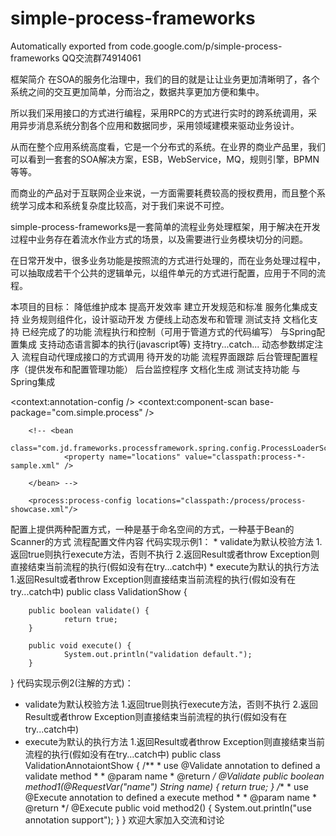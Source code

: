 # simple-process-frameworks
Automatically exported from code.google.com/p/simple-process-frameworks
QQ交流群74914061

框架简介
在SOA的服务化治理中，我们的目的就是让让业务更加清晰明了，各个系统之间的交互更加简单，分而治之，数据共享更加方便和集中。

所以我们采用接口的方式进行编程，采用RPC的方式进行实时的跨系统调用，采用异步消息系统分割各个应用和数据同步，采用领域建模来驱动业务设计。

从而在整个应用系统高度看，它是一个分布式的系统。在业界的商业产品里，我们可以看到一套套的SOA解决方案，ESB，WebService，MQ，规则引擎，BPMN等等。

而商业的产品对于互联网企业来说，一方面需要耗费较高的授权费用，而且整个系统学习成本和系统复杂度比较高，对于我们来说不可控。

simple-process-frameworks是一套简单的流程业务处理框架，用于解决在开发过程中业务存在着流水作业方式的场景，以及需要进行业务模块切分的问题。

在日常开发中，很多业务功能是按照流的方式进行处理的，而在业务处理过程中，可以抽取成若干个公共的逻辑单元，以组件单元的方式进行配置，应用于不同的流程。

本项目的目标：
降低维护成本
提高开发效率
建立开发规范和标准
服务化集成支持
业务规则组件化，设计驱动开发
方便线上动态发布和管理
测试支持
文档化支持
已经完成了的功能
流程执行和控制（可用于管道方式的代码编写）
与Spring配置集成
支持动态语言脚本的执行(javascript等)
支持try...catch...
动态参数绑定注入
流程自动代理成接口的方式调用
待开发的功能
流程界面跟踪
后台管理配置程序（提供发布和配置管理功能）
后台监控程序
文档化生成
测试支持功能
与Spring集成
<?xml version="1.0" encoding="GBK"?>
<beans xmlns="http://www.springframework.org/schema/beans"
        xmlns:xsi="http://www.w3.org/2001/XMLSchema-instance" xmlns:tx="http://www.springframework.org/schema/tx"
        xmlns:util="http://www.springframework.org/schema/util" xmlns:context="http://www.springframework.org/schema/context"
        xmlns:process="http://www.opensource.com/schema/process"
        xsi:schemaLocation="
     http://www.springframework.org/schema/context http://www.springframework.org/schema/context/spring-context-3.0.xsd
     http://www.springframework.org/schema/beans http://www.springframework.org/schema/beans/spring-beans-3.0.xsd
     http://www.springframework.org/schema/jdbc http://www.springframework.org/schema/jdbc/spring-jdbc-3.0.xsd
     http://www.springframework.org/schema/tx http://www.springframework.org/schema/tx/spring-tx-3.0.xsd
     http://www.springframework.org/schema/aop http://www.springframework.org/schema/aop/spring-aop-3.0.xsd
     http://www.springframework.org/schema/util http://www.springframework.org/schema/util/spring-util-3.1.xsd
     http://www.opensource.com/schema/process  http://www.opensource.com/schema/process/process-3.0.xsd"
        default-autowire="byName"> 
        <context:annotation-config />
        <context:component-scan base-package="com.simple.process" />
        
        <!-- <bean
                class="com.jd.frameworks.processframework.spring.config.ProcessLoaderScannerConfigurer">
                <property name="locations" value="classpath:process-*-sample.xml" />

        </bean> --> 
        
        <process:process-config locations="classpath:/process/process-showcase.xml"/>

</beans>
配置上提供两种配置方式，一种是基于命名空间的方式，一种基于Bean的Scanner的方式
流程配置文件内容
<?xml version="1.0" encoding="UTF-8"?>
<processes>
        <!-- 流程配置，ID可以再Spring中直接getBean得到，流程实现了HelloWorldService接口 -->
        <process id="helloServiceInvoker" interface="com.simple.process.service.HelloWorldService">
                <node id="processStart" />
                <!-- 提供条件判断逻辑控制 -->
                <if test="request.getParameter('name')=='xiaoming'">
                        <node id="sayHelloToXiaoMing" />
                </if>
                <elseif test="request.getParameter('name')=='xiaohua'">
                        <node id="sayHelloToXiaoHua" />
                </elseif>
                <else>
                        <node id="sayHelloWorld" />
                </else>
                <node id="exceptionShowStart" />
                <!-- Try...Catch...支持 -->
                <try>
                        <node id="tryNode" />
                        <node id="throwExceptionNode" />
                </try>
                <catch exception="com.simple.process.exception.SampleException">
                        <node id="exceptionHanlder" />
                </catch>
                <finally>
                        <node id="finallyHandler" />
                </finally>
                <node id="exceptionShowEnd" />
                <node id="moreComplexShowStart" />
                <if test="request.getParameter('age')>20">
                        <if test="request.getParameter('age')>30">
                                <node id="ageBiggerThan30" />
                        </if>
                        <else>
                                <node id="ageBetween20And30" />
                        </else>
                        <try>
                                <node id="sayHelloWorld" />
                                <if test="request.getParameter('age')>100">
                                        <node id="throwExceptionNode" />
                                </if>
                        </try>
                        <catch exception="com.simple.process.exception.SampleException">
                                <node id="exceptionHanlder" />
                        </catch>
                </if>
                <node id="moreComplexShowEnd" />
        </process>
</processes>
代码实现示例1：
* validate为默认校验方法
  1.返回true则执行execute方法，否则不执行
  2.返回Result或者throw Exception则直接结束当前流程的执行(假如没有在try...catch中)
* execute为默认的执行方法
  1.返回Result或者throw Exception则直接结束当前流程的执行(假如没有在try...catch中)
public class ValidationShow {

        public boolean validate() {
                return true;
        }

        public void execute() {
                System.out.println("validation default.");
        }
}
代码实现示例2(注解的方式)：
* validate为默认校验方法
  1.返回true则执行execute方法，否则不执行
  2.返回Result或者throw Exception则直接结束当前流程的执行(假如没有在try...catch中)
* execute为默认的执行方法
  1.返回Result或者throw Exception则直接结束当前流程的执行(假如没有在try...catch中)
public class ValidationAnnotaiontShow {
        /**
         * use @Validate annotation to defined a validate method
         * 
         * @param name
         * @return
         */
        @Validate
        public boolean method1(@RequestVar("name") String name) {
                return true;
        }
        /**
         * use @Execute annotation to defined a execute method
         * 
         * @param name
         * @return
         */
        @Execute
        public void method2() {
                System.out.println("use annotation support");
        }
}
欢迎大家加入交流和讨论
